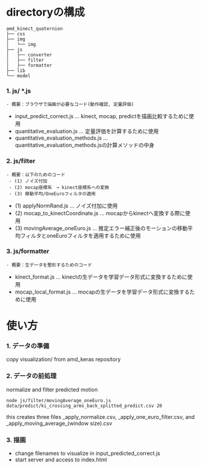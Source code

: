# directoryの構成
```
amd_kinect_quaternion
├── css
├── img
│   └── img
├── js
│   ├── converter
│   ├── filter
│   ├── formatter
├── lib
└── model
```

### 1. js/ *.js

```
- 概要：ブラウザで描画が必要なコード(動作確認, 定量評価)
```

 - input_predict_correct.js ... kinect, mocap, predictを描画比較するために使用
 - quantitative_evaluation.js ... 定量評価を計算するために使用
 - quantitative_evaluation_methods.js ... quantitative_evaluation_methods.jsの計算メソッドの中身

### 2. js/filter

```
- 概要：以下のためのコード
 - (1) ノイズ付加
 - (2) mocap座標系　→ kinect座標系への変換
 - (3) 移動平均/OneEuroフィルタの適用

```

 - (1) applyNormRand.js ... ノイズ付加に使用
 - (2) mocap_to_kinectCoordinate.js ... mocapからkinectへ変換する際に使用
 - (3) movingAverage_oneEuro.js ... 推定エラー補正後のモーションの移動平均フィルタとoneEuroフィルタを適用するために使用
 
### 3. js/formatter

```
- 概要：生データを整形するためのコード
```

 - kinect_format.js ... kinectの生データを学習データ形式に変換するために使用
 - mocap_local_format.js ... mocapの生データを学習データ形式に変換するために使用


# 使い方

### 1. データの準備

copy visualization/ from amd_keras repository


### 2. データの前処理

normalize and filter predicted motion

```
node js/filter/movingAverage_oneEuro.js data/predict/ki_crossing_arms_back_splitted_predict.csv 20
```
this creates three files _apply_normalize.csv, _apply_one_euro_filter.csv, and \_apply\_moving\_average\_(window size).csv

### 3. 描画
- change filenames to visualize in input_predicted_correct.js
- start server and access to index.html
